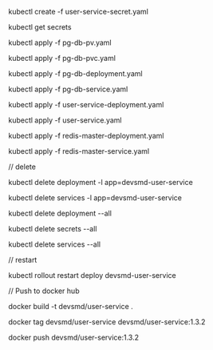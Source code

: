 kubectl create -f user-service-secret.yaml

kubectl get secrets

kubectl apply -f pg-db-pv.yaml

kubectl apply -f pg-db-pvc.yaml

kubectl apply -f pg-db-deployment.yaml

kubectl apply -f pg-db-service.yaml

kubectl apply -f user-service-deployment.yaml

kubectl apply -f user-service.yaml

kubectl apply -f redis-master-deployment.yaml

kubectl apply -f redis-master-service.yaml

// delete 

kubectl delete deployment -l app=devsmd-user-service

kubectl delete services -l app=devsmd-user-service

kubectl delete deployment --all

kubectl delete secrets --all

kubectl delete services --all

// restart 

kubectl rollout restart deploy devsmd-user-service

// Push to docker hub

docker build -t devsmd/user-service .

docker tag devsmd/user-service devsmd/user-service:1.3.2

docker push devsmd/user-service:1.3.2